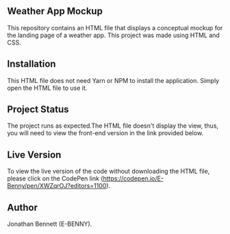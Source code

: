 ## Weather App Mockup
This repository contains an HTML file that displays a conceptual mockup for the landing page of a weather app. This project was made using HTML and CSS. 

## Installation
This HTML file does not need Yarn or NPM to install the application. Simply open the HTML file to use it.

## Project Status
The project runs as expected.The HTML file doesn't display the view, thus, you will need to view the front-end version in the link provided below.

## Live Version
To view the live version of the code without downloading the HTML file, please click on the CodePen link (https://codepen.io/E-Benny/pen/XWZqrOJ?editors=1100).

## Author
Jonathan Bennett (E-BENNY).